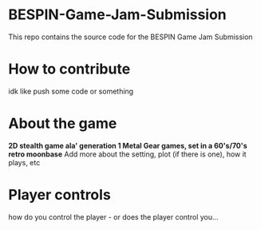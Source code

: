 # BESPIN-Game-Jam-Submission

This repo contains the source code for the BESPIN Game Jam Submission

# How to contribute

idk like push some code or something

# About the game

**2D stealth game ala' generation 1 Metal Gear games, set in a 60's/70's retro moonbase**
Add more about the setting, plot (if there is one), how it plays, etc

# Player controls

how do you control the player - or does the player control you...

